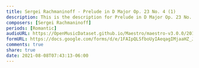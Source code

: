 ```yaml
---
title: Sergei Rachmaninoff - Prelude in D Major Op. 23 No. 4 (1)
description: This is the description for Prelude in D Major Op. 23 No. 4 by Sergei Rachmaninoff
composers: [Sergei Rachmaninoff]
periods: [Romantic]
audioURL: https://OpenMusicDataset.github.io/Maestro/maestro-v3.0.0/2014/MIDI-UNPROCESSED_04-05_R1_2014_MID--AUDIO_04_R1_2014_wav--4.midi
formURL: https://docs.google.com/forms/d/e/1FAIpQLSfboUyIAeqagIMjaaHZ_JPw8HEFX-9x9ze64gLEQlLE0xtejg/viewform
comments: true
share: true
date: 2021-08-08T07:43:13-06:00
---
```

